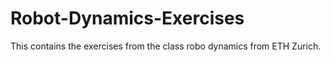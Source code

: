 # Robot-Dynamics-Exercises

This contains the exercises from the class robo dynamics from ETH Zurich.
